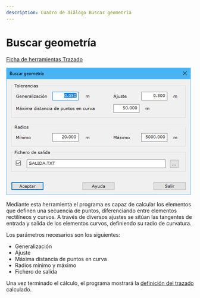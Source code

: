 ```yaml
---
description: Cuadro de diálogo Buscar geometría
---
```


# Buscar geometría

[Ficha de herramientas Trazado](/mdtopx/fichas-de-herramientas/ficha-de-herramientas-trazado.md)

![Cuadro de diálogo Buscar geometría](../../../.gitbook/assets/image-29.png)

Mediante esta herramienta el programa es capaz de calcular los elementos que definen una secuencia de puntos, diferenciando entre elementos rectilíneos y curvos. A través de diversos ajustes se sitúan las tangentes de entrada y salida de los elementos curvos, definiendo su radio de curvatura.

Los parámetros necesarios son los siguientes:

* Generalización
* Ajuste
* Máxima distancia de puntos en curva
* Radios mínimo y máximo
* Fichero de salida

Una vez terminado el cálculo, el programa mostrará la [definición del trazado](informacion-del-trazado.md) calculado.
